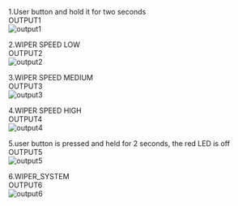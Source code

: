 


1.User button and hold it for two seconds<br>
OUTPUT1
  <br>
![output1](https://user-images.githubusercontent.com/101090081/168596373-e200dfda-99ad-4237-9e74-18693eb8db9f.png)<br>


2.WIPER SPEED LOW<br>
OUTPUT2
  <br>
![output2](https://user-images.githubusercontent.com/101090081/168596410-04f3fdd7-4fd7-4c18-a45d-f29f90b82782.png)<br>


3.WIPER SPEED MEDIUM<br>
  OUTPUT3
  <br>
![output3](https://user-images.githubusercontent.com/101090081/168596435-50a9a5da-2be3-4e00-8782-e27f2b2af392.png)<br>


4.WIPER SPEED HIGH<br>
OUTPUT4
  <br>
![output4](https://user-images.githubusercontent.com/101090081/168596459-be0defc0-b107-476c-9515-4c549ded461b.png)<br>



5.user button is pressed and held for 2 seconds, the red LED is off<br>
OUTPUT5
  <br>
![output5](https://user-images.githubusercontent.com/101090081/168596490-b3cd9bd4-d9a5-43c1-afc2-e7b15306a5ba.png)<br>



6.WIPER_SYSTEM<br>
OUTPUT6
  <br>
  ![output6](https://user-images.githubusercontent.com/101090081/168596541-79e1205f-d5cc-4cd3-ba16-2bd9d4cb12cc.png)<br>
